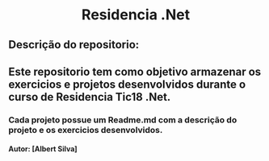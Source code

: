 <h1 align="center">Residencia .Net</h1>

## Descrição do repositorio:

## Este repositorio tem como objetivo armazenar os exercicios e projetos desenvolvidos durante o curso de Residencia Tic18 .Net.   

### Cada projeto possue um Readme.md com a descrição do projeto e os exercicios desenvolvidos.

#### Autor: [Albert Silva]